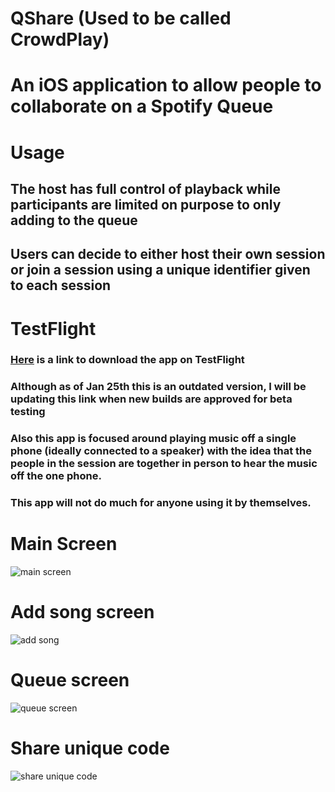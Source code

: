 # QShare (Used to be called CrowdPlay) 

# An iOS application to allow people to collaborate on a Spotify Queue

# Usage
## The host has full control of playback while participants are limited on purpose to only adding to the queue
## Users can decide to either host their own session or join a session using a unique identifier given to each session

# TestFlight
### [Here](https://testflight.apple.com/join/9ht8DJDx) is a link to download the app on TestFlight
### Although as of Jan 25th this is an outdated version, I will be updating this link when new builds are approved for beta testing
### Also this app is focused around playing music off a single phone (ideally connected to a speaker) with the idea that the people in the session are together in person to hear the music off the one phone. 
### This app will not do much for anyone using it by themselves.

# Main Screen
![main screen](main.PNG)

# Add song screen
![add song](song.PNG)

# Queue screen
![queue screen](queue.PNG)

# Share unique code
![share unique code](share.PNG)
